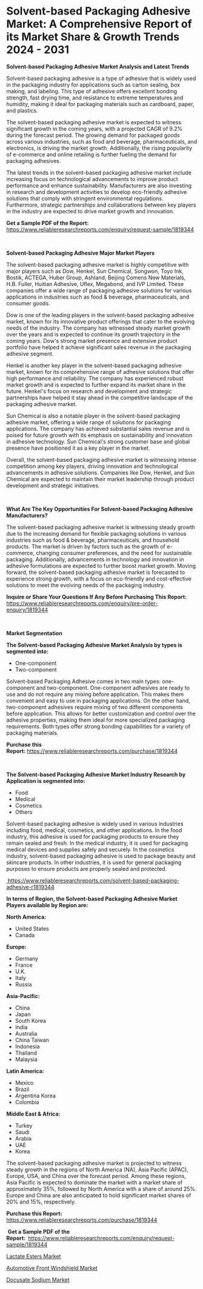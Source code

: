 <p><h1>Solvent-based Packaging Adhesive Market: A Comprehensive Report of its Market Share & Growth Trends 2024 - 2031</h1></p><p><strong>Solvent-based Packaging Adhesive Market Analysis and Latest Trends</strong></p>
<p><p>Solvent-based packaging adhesive is a type of adhesive that is widely used in the packaging industry for applications such as carton sealing, box making, and labeling. This type of adhesive offers excellent bonding strength, fast drying time, and resistance to extreme temperatures and humidity, making it ideal for packaging materials such as cardboard, paper, and plastics.</p><p>The solvent-based packaging adhesive market is expected to witness significant growth in the coming years, with a projected CAGR of 9.2% during the forecast period. The growing demand for packaged goods across various industries, such as food and beverage, pharmaceuticals, and electronics, is driving the market growth. Additionally, the rising popularity of e-commerce and online retailing is further fueling the demand for packaging adhesives.</p><p>The latest trends in the solvent-based packaging adhesive market include increasing focus on technological advancements to improve product performance and enhance sustainability. Manufacturers are also investing in research and development activities to develop eco-friendly adhesive solutions that comply with stringent environmental regulations. Furthermore, strategic partnerships and collaborations between key players in the industry are expected to drive market growth and innovation.</p></p>
<p><strong>Get a Sample PDF of the Report:&nbsp;</strong> <a href="https://www.reliableresearchreports.com/enquiry/request-sample/1819344">https://www.reliableresearchreports.com/enquiry/request-sample/1819344</a></p>
<p>&nbsp;</p>
<p><strong>Solvent-based Packaging Adhesive Major Market Players</strong></p>
<p><p>The solvent-based packaging adhesive market is highly competitive with major players such as Dow, Henkel, Sun Chemical, Songwon, Toyo Ink, Bostik, ACTEGA, Huber Group, Ashland, Beijing Comens New Materials, H.B. Fuller, Huitian Adhesive, Uflex, Megabond, and IVP Limited. These companies offer a wide range of packaging adhesive solutions for various applications in industries such as food & beverage, pharmaceuticals, and consumer goods.</p><p>Dow is one of the leading players in the solvent-based packaging adhesive market, known for its innovative product offerings that cater to the evolving needs of the industry. The company has witnessed steady market growth over the years and is expected to continue its growth trajectory in the coming years. Dow's strong market presence and extensive product portfolio have helped it achieve significant sales revenue in the packaging adhesive segment.</p><p>Henkel is another key player in the solvent-based packaging adhesive market, known for its comprehensive range of adhesive solutions that offer high performance and reliability. The company has experienced robust market growth and is expected to further expand its market share in the future. Henkel's focus on research and development and strategic partnerships have helped it stay ahead in the competitive landscape of the packaging adhesive market.</p><p>Sun Chemical is also a notable player in the solvent-based packaging adhesive market, offering a wide range of solutions for packaging applications. The company has achieved substantial sales revenue and is poised for future growth with its emphasis on sustainability and innovation in adhesive technology. Sun Chemical's strong customer base and global presence have positioned it as a key player in the market.</p><p>Overall, the solvent-based packaging adhesive market is witnessing intense competition among key players, driving innovation and technological advancements in adhesive solutions. Companies like Dow, Henkel, and Sun Chemical are expected to maintain their market leadership through product development and strategic initiatives.</p></p>
<p>&nbsp;</p>
<p><strong>What Are The Key Opportunities For Solvent-based Packaging Adhesive Manufacturers?</strong></p>
<p><p>The solvent-based packaging adhesive market is witnessing steady growth due to the increasing demand for flexible packaging solutions in various industries such as food & beverage, pharmaceuticals, and household products. The market is driven by factors such as the growth of e-commerce, changing consumer preferences, and the need for sustainable packaging. Additionally, advancements in technology and innovation in adhesive formulations are expected to further boost market growth. Moving forward, the solvent-based packaging adhesive market is forecasted to experience strong growth, with a focus on eco-friendly and cost-effective solutions to meet the evolving needs of the packaging industry.</p></p>
<p><strong>Inquire or Share Your Questions If Any Before Purchasing This Report:</strong> <a href="https://www.reliableresearchreports.com/enquiry/pre-order-enquiry/1819344">https://www.reliableresearchreports.com/enquiry/pre-order-enquiry/1819344</a></p>
<p>&nbsp;</p>
<p><strong>Market Segmentation</strong></p>
<p><strong>The Solvent-based Packaging Adhesive Market Analysis by types is segmented into:</strong></p>
<p><ul><li>One-component</li><li>Two-component</li></ul></p>
<p><p>Solvent-based Packaging Adhesive comes in two main types: one-component and two-component. One-component adhesives are ready to use and do not require any mixing before application. This makes them convenient and easy to use in packaging applications. On the other hand, two-component adhesives require mixing of two different components before application. This allows for better customization and control over the adhesive properties, making them ideal for more specialized packaging requirements. Both types offer strong bonding capabilities for a variety of packaging materials.</p></p>
<p><strong>Purchase this Report:&nbsp;</strong><a href="https://www.reliableresearchreports.com/purchase/1819344">https://www.reliableresearchreports.com/purchase/1819344</a></p>
<p>&nbsp;</p>
<p><strong>The Solvent-based Packaging Adhesive Market Industry Research by Application is segmented into:</strong></p>
<p><ul><li>Food</li><li>Medical</li><li>Cosmetics</li><li>Others</li></ul></p>
<p><p>Solvent-based packaging adhesive is widely used in various industries including food, medical, cosmetics, and other applications. In the food industry, this adhesive is used for packaging products to ensure they remain sealed and fresh. In the medical industry, it is used for packaging medical devices and supplies safely and securely. In the cosmetics industry, solvent-based packaging adhesive is used to package beauty and skincare products. In other industries, it is used for general packaging purposes to ensure products are properly sealed and protected.</p></p>
<p><a href="https://www.reliableresearchreports.com/solvent-based-packaging-adhesive-r1819344">&nbsp;https://www.reliableresearchreports.com/solvent-based-packaging-adhesive-r1819344</a></p>
<p><strong>In terms of Region, the Solvent-based Packaging Adhesive Market Players available by Region are:</strong></p>
<p>
    <p> <strong> North America: </strong>
        <ul>
            <li>United States</li>
            <li>Canada</li>
        </ul>
        </p> 
    <p> <strong> Europe: </strong>
        <ul>
            <li>Germany</li>
            <li>France</li>
            <li>U.K.</li>
            <li>Italy</li>
            <li>Russia</li>
        </ul>
        </p> 
    <p> <strong> Asia-Pacific: </strong>
        <ul>
            <li>China</li>
            <li>Japan</li>
            <li>South Korea</li>
            <li>India</li>
            <li>Australia</li>
            <li>China Taiwan</li>
            <li>Indonesia</li>
            <li>Thailand</li>
            <li>Malaysia</li>
        </ul>
        </p> 
    <p> <strong> Latin America: </strong>
        <ul>
            <li>Mexico</li>
            <li>Brazil</li>
            <li>Argentina Korea</li>
            <li>Colombia</li>
        </ul>
        </p> 
    <p> <strong> Middle East & Africa: </strong>
        <ul>
            <li>Turkey</li>
            <li>Saudi</li>
            <li>Arabia</li>
            <li>UAE</li>
            <li>Korea</li>
        </ul>
    </p>
    </p>
<p><p>The solvent-based packaging adhesive market is projected to witness steady growth in the regions of North America (NA), Asia Pacific (APAC), Europe, USA, and China over the forecast period. Among these regions, Asia Pacific is expected to dominate the market with a market share of approximately 35%, followed by North America with a share of around 25%. Europe and China are also anticipated to hold significant market shares of 20% and 15%, respectively.</p></p>
<p><strong>Purchase this Report: </strong><a href="https://www.reliableresearchreports.com/purchase/1819344">https://www.reliableresearchreports.com/purchase/1819344</a></p>
<p>&nbsp;<strong>Get a Sample PDF of the Report:&nbsp;&nbsp;</strong><a href="https://www.reliableresearchreports.com/enquiry/request-sample/1819344">https://www.reliableresearchreports.com/enquiry/request-sample/1819344</a></p>
<p><strong></strong></p>
<p><p><a href="https://medium.com/@yeie266/emerging-trends-in-lactate-esters-market-global-outlook-and-future-prospects-from-2024-2031-e3944adcdfbc">Lactate Esters Market</a></p><p><a href="https://medium.com/@boboko938_76821/global-automotive-front-windshield-industry-research-report-competitive-landscape-market-size-78cc92c5b6ef">Automotive Front Windshield Market</a></p><p><a href="https://medium.com/@ikki1019/global-docusate-sodium-market-size-is-expected-to-experience-a-cagr-of-8-9-b437ae074c2f">Docusate Sodium Market</a></p></p>